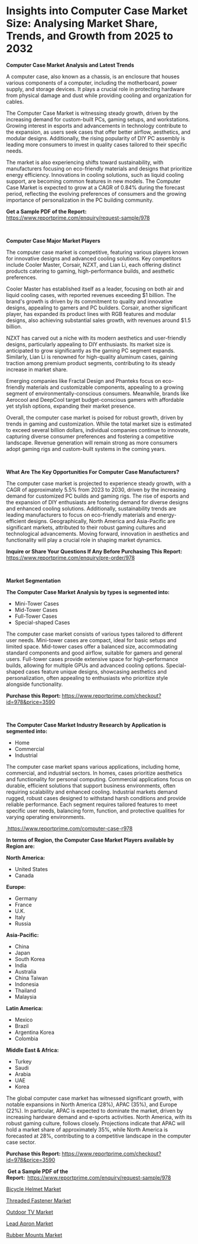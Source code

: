 <p><h1>Insights into Computer Case Market Size: Analysing Market Share, Trends, and Growth from 2025 to 2032</h1></p><p><strong>Computer Case Market Analysis and Latest Trends</strong></p>
<p><p>A computer case, also known as a chassis, is an enclosure that houses various components of a computer, including the motherboard, power supply, and storage devices. It plays a crucial role in protecting hardware from physical damage and dust while providing cooling and organization for cables.</p><p>The Computer Case Market is witnessing steady growth, driven by the increasing demand for custom-built PCs, gaming setups, and workstations. Growing interest in esports and advancements in technology contribute to the expansion, as users seek cases that offer better airflow, aesthetics, and modular designs. Additionally, the rising popularity of DIY PC assembly is leading more consumers to invest in quality cases tailored to their specific needs.</p><p>The market is also experiencing shifts toward sustainability, with manufacturers focusing on eco-friendly materials and designs that prioritize energy efficiency. Innovations in cooling solutions, such as liquid cooling support, are becoming common features in new models. The Computer Case Market is expected to grow at a CAGR of 0.84% during the forecast period, reflecting the evolving preferences of consumers and the growing importance of personalization in the PC building community.</p></p>
<p><strong>Get a Sample PDF of the Report:&nbsp;</strong> <a href="https://www.reportprime.com/enquiry/request-sample/978?utm_campaign=2194&utm_medium=2&utm_source=Github&utm_content=ia&utm_term=18032025&utm_id=computer-case">https://www.reportprime.com/enquiry/request-sample/978</a></p>
<p>&nbsp;</p>
<p><strong>Computer Case Major Market Players</strong></p>
<p><p>The computer case market is competitive, featuring various players known for innovative designs and advanced cooling solutions. Key competitors include Cooler Master, Corsair, NZXT, and Lian Li, each offering distinct products catering to gaming, high-performance builds, and aesthetic preferences.</p><p>Cooler Master has established itself as a leader, focusing on both air and liquid cooling cases, with reported revenues exceeding $1 billion. The brand's growth is driven by its commitment to quality and innovative designs, appealing to gamers and PC builders. Corsair, another significant player, has expanded its product lines with RGB features and modular designs, also achieving substantial sales growth, with revenues around $1.5 billion.</p><p>NZXT has carved out a niche with its modern aesthetics and user-friendly designs, particularly appealing to DIY enthusiasts. Its market size is anticipated to grow significantly as the gaming PC segment expands. Similarly, Lian Li is renowned for high-quality aluminum cases, gaining traction among premium product segments, contributing to its steady increase in market share.</p><p>Emerging companies like Fractal Design and Phanteks focus on eco-friendly materials and customizable components, appealing to a growing segment of environmentally-conscious consumers. Meanwhile, brands like Aerocool and DeepCool target budget-conscious gamers with affordable yet stylish options, expanding their market presence.</p><p>Overall, the computer case market is poised for robust growth, driven by trends in gaming and customization. While the total market size is estimated to exceed several billion dollars, individual companies continue to innovate, capturing diverse consumer preferences and fostering a competitive landscape. Revenue generation will remain strong as more consumers adopt gaming rigs and custom-built systems in the coming years.</p></p>
<p>&nbsp;</p>
<p><strong>What Are The Key Opportunities For Computer Case Manufacturers?</strong></p>
<p><p>The computer case market is projected to experience steady growth, with a CAGR of approximately 5.5% from 2023 to 2030, driven by the increasing demand for customized PC builds and gaming rigs. The rise of esports and the expansion of DIY enthusiasts are fostering demand for diverse designs and enhanced cooling solutions. Additionally, sustainability trends are leading manufacturers to focus on eco-friendly materials and energy-efficient designs. Geographically, North America and Asia-Pacific are significant markets, attributed to their robust gaming cultures and technological advancements. Moving forward, innovation in aesthetics and functionality will play a crucial role in shaping market dynamics.</p></p>
<p><strong>Inquire or Share Your Questions If Any Before Purchasing This Report:</strong> <a href="https://www.reportprime.com/enquiry/pre-order/978?utm_campaign=2194&utm_medium=2&utm_source=Github&utm_content=ia&utm_term=18032025&utm_id=computer-case">https://www.reportprime.com/enquiry/pre-order/978</a></p>
<p>&nbsp;</p>
<p><strong>Market Segmentation</strong></p>
<p><strong>The Computer Case Market Analysis by types is segmented into:</strong></p>
<p><ul><li>Mini-Tower Cases</li><li>Mid-Tower Cases</li><li>Full-Tower Cases</li><li>Special-shaped Cases</li></ul></p>
<p><p>The computer case market consists of various types tailored to different user needs. Mini-tower cases are compact, ideal for basic setups and limited space. Mid-tower cases offer a balanced size, accommodating standard components and good airflow, suitable for gamers and general users. Full-tower cases provide extensive space for high-performance builds, allowing for multiple GPUs and advanced cooling options. Special-shaped cases feature unique designs, showcasing aesthetics and personalization, often appealing to enthusiasts who prioritize style alongside functionality.</p></p>
<p><strong>Purchase this Report:&nbsp;</strong><a href="https://www.reportprime.com/checkout?id=978&price=3590&utm_campaign=2194&utm_medium=2&utm_source=Github&utm_content=ia&utm_term=18032025&utm_id=computer-case">https://www.reportprime.com/checkout?id=978&price=3590</a></p>
<p>&nbsp;</p>
<p><strong>The Computer Case Market Industry Research by Application is segmented into:</strong></p>
<p><ul><li>Home</li><li>Commercial</li><li>Industrial</li></ul></p>
<p><p>The computer case market spans various applications, including home, commercial, and industrial sectors. In homes, cases prioritize aesthetics and functionality for personal computing. Commercial applications focus on durable, efficient solutions that support business environments, often requiring scalability and enhanced cooling. Industrial markets demand rugged, robust cases designed to withstand harsh conditions and provide reliable performance. Each segment requires tailored features to meet specific user needs, balancing form, function, and protective qualities for varying operating environments.</p></p>
<p><a href="https://www.reportprime.com/computer-case-r978?utm_campaign=2194&utm_medium=2&utm_source=Github&utm_content=ia&utm_term=18032025&utm_id=computer-case">&nbsp;https://www.reportprime.com/computer-case-r978</a></p>
<p><strong>In terms of Region, the Computer Case Market Players available by Region are:</strong></p>
<p>
    <p> <strong> North America: </strong>
        <ul>
            <li>United States</li>
            <li>Canada</li>
        </ul>
        </p> 
    <p> <strong> Europe: </strong>
        <ul>
            <li>Germany</li>
            <li>France</li>
            <li>U.K.</li>
            <li>Italy</li>
            <li>Russia</li>
        </ul>
        </p> 
    <p> <strong> Asia-Pacific: </strong>
        <ul>
            <li>China</li>
            <li>Japan</li>
            <li>South Korea</li>
            <li>India</li>
            <li>Australia</li>
            <li>China Taiwan</li>
            <li>Indonesia</li>
            <li>Thailand</li>
            <li>Malaysia</li>
        </ul>
        </p> 
    <p> <strong> Latin America: </strong>
        <ul>
            <li>Mexico</li>
            <li>Brazil</li>
            <li>Argentina Korea</li>
            <li>Colombia</li>
        </ul>
        </p> 
    <p> <strong> Middle East & Africa: </strong>
        <ul>
            <li>Turkey</li>
            <li>Saudi</li>
            <li>Arabia</li>
            <li>UAE</li>
            <li>Korea</li>
        </ul>
    </p>
    </p>
<p><p>The global computer case market has witnessed significant growth, with notable expansions in North America (28%), APAC (35%), and Europe (22%). In particular, APAC is expected to dominate the market, driven by increasing hardware demand and e-sports activities. North America, with its robust gaming culture, follows closely. Projections indicate that APAC will hold a market share of approximately 35%, while North America is forecasted at 28%, contributing to a competitive landscape in the computer case sector.</p></p>
<p><strong>Purchase this Report: </strong><a href="https://www.reportprime.com/checkout?id=978&price=3590&utm_campaign=2194&utm_medium=2&utm_source=Github&utm_content=ia&utm_term=18032025&utm_id=computer-case">https://www.reportprime.com/checkout?id=978&price=3590</a></p>
<p>&nbsp;<strong>Get a Sample PDF of the Report:&nbsp;&nbsp;</strong><a href="https://www.reportprime.com/enquiry/request-sample/978?utm_campaign=2194&utm_medium=2&utm_source=Github&utm_content=ia&utm_term=18032025&utm_id=computer-case">https://www.reportprime.com/enquiry/request-sample/978</a></p>
<p><strong></strong></p>
<p><p><a href="https://github.com/roceljiabur/Market-Research-Report-List-1/blob/main/bicycle-helmet-market.md?utm_campaign=2194&utm_medium=2&utm_source=Github&utm_content=ia&utm_term=18032025&utm_id=computer-case">Bicycle Helmet Market</a></p><p><a href="https://www.linkedin.com/pulse/booming-threaded-fastener-market-sector-analysis-growth-projections-at6lc?utm_campaign=2194&utm_medium=2&utm_source=Github&utm_content=ia&utm_term=18032025&utm_id=computer-case">Threaded Fastener Market</a></p><p><a href="https://github.com/pupunhez/Market-Research-Report-List-1/blob/main/outdoor-tv-market.md?utm_campaign=2194&utm_medium=2&utm_source=Github&utm_content=ia&utm_term=18032025&utm_id=computer-case">Outdoor TV Market</a></p><p><a href="https://www.linkedin.com/pulse/comprehensive-lead-apron-report-industry-analysis-growth-driven-utp9c?utm_campaign=2194&utm_medium=2&utm_source=Github&utm_content=ia&utm_term=18032025&utm_id=computer-case">Lead Apron Market</a></p><p><a href="https://www.linkedin.com/pulse/thorough-analysis-rubber-mounts-market-withits-anticipated-z5coc?utm_campaign=2194&utm_medium=2&utm_source=Github&utm_content=ia&utm_term=18032025&utm_id=computer-case">Rubber Mounts Market</a></p></p>